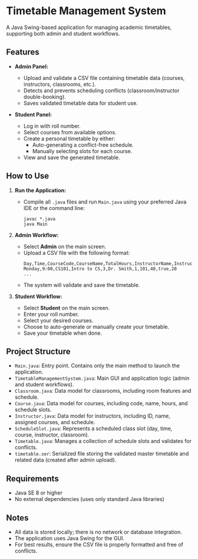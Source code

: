 # Timetable Management System

A Java Swing-based application for managing academic timetables, supporting both admin and student workflows.

## Features

- **Admin Panel:**
  - Upload and validate a CSV file containing timetable data (courses, instructors, classrooms, etc.).
  - Detects and prevents scheduling conflicts (classroom/instructor double-booking).
  - Saves validated timetable data for student use.

- **Student Panel:**
  - Log in with roll number.
  - Select courses from available options.
  - Create a personal timetable by either:
    - Auto-generating a conflict-free schedule.
    - Manually selecting slots for each course.
  - View and save the generated timetable.

## How to Use

1. **Run the Application:**
   - Compile all `.java` files and run `Main.java` using your preferred Java IDE or the command line:
     ```
     javac *.java
     java Main
     ```

2. **Admin Workflow:**
   - Select **Admin** on the main screen.
   - Upload a CSV file with the following format:
     ```
     Day,Time,CourseCode,CourseName,TotalHours,InstructorName,InstructorID,RoomNumber,Capacity,HasAV,NumComputers
     Monday,9:00,CS101,Intro to CS,3,Dr. Smith,1,101,40,true,20
     ...
     ```
   - The system will validate and save the timetable.

3. **Student Workflow:**
   - Select **Student** on the main screen.
   - Enter your roll number.
   - Select your desired courses.
   - Choose to auto-generate or manually create your timetable.
   - Save your timetable when done.

## Project Structure

- `Main.java`: Entry point. Contains only the main method to launch the application.
- `TimetableManagementSystem.java`: Main GUI and application logic (admin and student workflows).
- `Classroom.java`: Data model for classrooms, including room features and schedule.
- `Course.java`: Data model for courses, including code, name, hours, and schedule slots.
- `Instructor.java`: Data model for instructors, including ID, name, assigned courses, and schedule.
- `ScheduleSlot.java`: Represents a scheduled class slot (day, time, course, instructor, classroom).
- `Timetable.java`: Manages a collection of schedule slots and validates for conflicts.
- `timetable.ser`: Serialized file storing the validated master timetable and related data (created after admin upload).

## Requirements

- Java SE 8 or higher
- No external dependencies (uses only standard Java libraries)

## Notes

- All data is stored locally; there is no network or database integration.
- The application uses Java Swing for the GUI.
- For best results, ensure the CSV file is properly formatted and free of conflicts.
